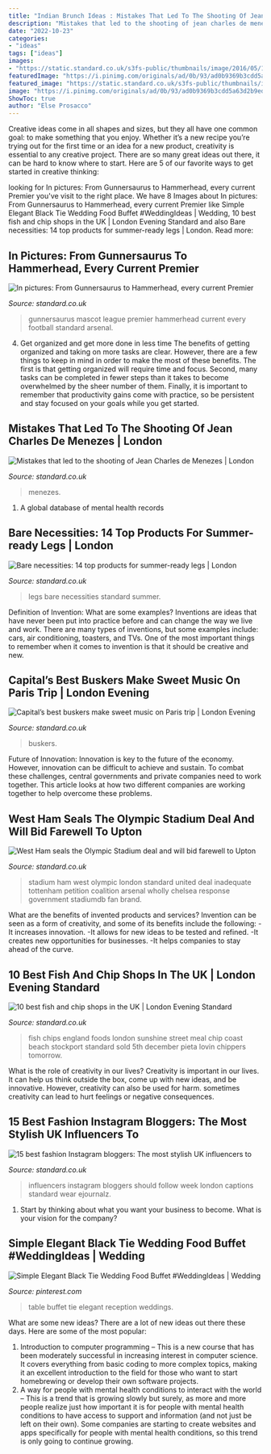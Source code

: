 ```yaml
---
title: "Indian Brunch Ideas : Mistakes That Led To The Shooting Of Jean Charles De Menezes"
description: "Mistakes that led to the shooting of jean charles de menezes"
date: "2022-10-23"
categories:
- "ideas"
tags: ["ideas"]
images:
- "https://static.standard.co.uk/s3fs-public/thumbnails/image/2016/05/16/13/legs1605a.jpg"
featuredImage: "https://i.pinimg.com/originals/ad/0b/93/ad0b9369b3cdd5a63d2b9ed081dcd585.jpg"
featured_image: "https://static.standard.co.uk/s3fs-public/thumbnails/image/2018/02/05/14/gannistreetstyle11.jpg"
image: "https://i.pinimg.com/originals/ad/0b/93/ad0b9369b3cdd5a63d2b9ed081dcd585.jpg"
ShowToc: true
author: "Else Prosacco"
---
```



Creative ideas come in all shapes and sizes, but they all have one common goal: to make something that you enjoy. Whether it’s a new recipe you’re trying out for the first time or an idea for a new product, creativity is essential to any creative project. There are so many great ideas out there, it can be hard to know where to start. Here are 5 of our favorite ways to get started in creative thinking: 

	

		
looking for In pictures: From Gunnersaurus to Hammerhead, every current Premier you've visit to the right place. We have 8 Images about In pictures: From Gunnersaurus to Hammerhead, every current Premier like Simple Elegant Black Tie Wedding Food Buffet #WeddingIdeas | Wedding, 10 best fish and chip shops in the UK | London Evening Standard and also Bare necessities: 14 top products for summer-ready legs | London. Read more:
		
    
## In Pictures: From Gunnersaurus To Hammerhead, Every Current Premier

<img loading=lazy src="https://static.standard.co.uk/s3fs-public/thumbnails/image/2013/10/09/08/Gunnersaurus_1.jpg" onerror="this.onerror=null;this.src='https://tse1.mm.bing.net/th?id=OIP.Gg3c-rgFB2sbVqWPAf2xywHaLH&amp;pid=15.1';" alt="In pictures: From Gunnersaurus to Hammerhead, every current Premier">

_Source: standard.co.uk_

>gunnersaurus mascot league premier hammerhead current every football standard arsenal. 

	

4) Get organized and get more done in less time
The benefits of getting organized and taking on more tasks are clear. However, there are a few things to keep in mind in order to make the most of these benefits. The first is that getting organized will require time and focus. Second, many tasks can be completed in fewer steps than it takes to become overwhelmed by the sheer number of them. Finally, it is important to remember that productivity gains come with practice, so be persistent and stay focused on your goals while you get started.

    
## Mistakes That Led To The Shooting Of Jean Charles De Menezes | London

<img loading=lazy src="https://www.standard.co.uk/s3fs-public/thumbnails/image/2012/01/03/09/cctv-menezes-death-415x275.jpg" onerror="this.onerror=null;this.src='https://tse4.mm.bing.net/th?id=OIP.mrD72JOKfwl88DLFY45c3AAAAA&amp;pid=15.1';" alt="Mistakes that led to the shooting of Jean Charles de Menezes | London">

_Source: standard.co.uk_

>menezes. 

	

1. A global database of mental health records 

    
## Bare Necessities: 14 Top Products For Summer-ready Legs | London

<img loading=lazy src="https://static.standard.co.uk/s3fs-public/thumbnails/image/2016/05/16/13/legs1605a.jpg" onerror="this.onerror=null;this.src='https://tse2.mm.bing.net/th?id=OIP.zk8X6QTtvMQgu0UK2r-SSgHaE8&amp;pid=15.1';" alt="Bare necessities: 14 top products for summer-ready legs | London">

_Source: standard.co.uk_

>legs bare necessities standard summer. 

	

Definition of Invention: What are some examples?
Inventions are ideas that have never been put into practice before and can change the way we live and work. There are many types of inventions, but some examples include: cars, air conditioning, toasters, and TVs. One of the most important things to remember when it comes to invention is that it should be creative and new.

    
## Capital’s Best Buskers Make Sweet Music On Paris Trip | London Evening

<img loading=lazy src="https://static.standard.co.uk/s3fs-public/thumbnails/image/2014/04/11/09/busjk.jpg" onerror="this.onerror=null;this.src='https://tse1.mm.bing.net/th?id=OIP.bJ1xSze0b0sHsOPREg-gHgHaE8&amp;pid=15.1';" alt="Capital’s best buskers make sweet music on Paris trip | London Evening">

_Source: standard.co.uk_

>buskers. 

	

Future of Innovation:
Innovation is key to the future of the economy. However, innovation can be difficult to achieve and sustain. To combat these challenges, central governments and private companies need to work together. This article looks at how two different companies are working together to help overcome these problems.

    
## West Ham Seals The Olympic Stadium Deal And Will Bid Farewell To Upton

<img loading=lazy src="https://www.standard.co.uk/s3fs-public/thumbnails/image/2013/03/22/11/westham.jpg" onerror="this.onerror=null;this.src='https://tse3.mm.bing.net/th?id=OIP.3o_SLBz5cFmGDXqnlGOFMwHaE8&amp;pid=15.1';" alt="West Ham seals the Olympic Stadium deal and will bid farewell to Upton">

_Source: standard.co.uk_

>stadium ham west olympic london standard united deal inadequate tottenham petition coalition arsenal wholly chelsea response government stadiumdb fan brand. 

	

What are the benefits of invented products and services?
Invention can be seen as a form of creativity, and some of its benefits include the following: 
-It increases innovation. 
-It allows for new ideas to be tested and refined. 
-It creates new opportunities for businesses. 
-It helps companies to stay ahead of the curve.

    
## 10 Best Fish And Chip Shops In The UK | London Evening Standard

<img loading=lazy src="https://static.standard.co.uk/s3fs-public/thumbnails/image/2019/09/11/11/fish-and-chips-shutterstock.jpg" onerror="this.onerror=null;this.src='https://tse3.mm.bing.net/th?id=OIP.0nzlBRMBGVR9GAFNOuaE3wHaE8&amp;pid=15.1';" alt="10 best fish and chip shops in the UK | London Evening Standard">

_Source: standard.co.uk_

>fish chips england foods london sunshine street meal chip coast beach stockport standard sold 5th december pieta lovin chippers tomorrow. 

	

What is the role of creativity in our lives?
Creativity is important in our lives. It can help us think outside the box, come up with new ideas, and be innovative. However, creativity can also be used for harm. sometimes creativity can lead to hurt feelings or negative consequences.

    
## 15 Best Fashion Instagram Bloggers: The Most Stylish UK Influencers To

<img loading=lazy src="https://static.standard.co.uk/s3fs-public/thumbnails/image/2018/02/05/14/gannistreetstyle11.jpg" onerror="this.onerror=null;this.src='https://tse1.mm.bing.net/th?id=OIP.NSrBZ6oQ6oy3q1Xa_1CRpQHaE8&amp;pid=15.1';" alt="15 best fashion Instagram bloggers: The most stylish UK influencers to">

_Source: standard.co.uk_

>influencers instagram bloggers should follow week london captions standard wear ejournalz. 

	

1) Start by thinking about what you want your business to become. What is your vision for the company?

    
## Simple Elegant Black Tie Wedding Food Buffet #WeddingIdeas | Wedding

<img loading=lazy src="https://i.pinimg.com/originals/ad/0b/93/ad0b9369b3cdd5a63d2b9ed081dcd585.jpg" onerror="this.onerror=null;this.src='https://tse4.mm.bing.net/th?id=OIP.ta-sjgonqIlaVDrtQP2l4wHaLH&amp;pid=15.1';" alt="Simple Elegant Black Tie Wedding Food Buffet #WeddingIdeas | Wedding">

_Source: pinterest.com_

>table buffet tie elegant reception weddings. 

	

What are some new ideas?
There are a lot of new ideas out there these days. Here are some of the most popular: 
1) Introduction to computer programming – This is a new course that has been moderately successful in increasing interest in computer science. It covers everything from basic coding to more complex topics, making it an excellent introduction to the field for those who want to start homebrewing or develop their own software projects. 
2) A way for people with mental health conditions to interact with the world – This is a trend that is growing slowly but surely, as more and more people realize just how important it is for people with mental health conditions to have access to support and information (and not just be left on their own). Some companies are starting to create websites and apps specifically for people with mental health conditions, so this trend is only going to continue growing.

